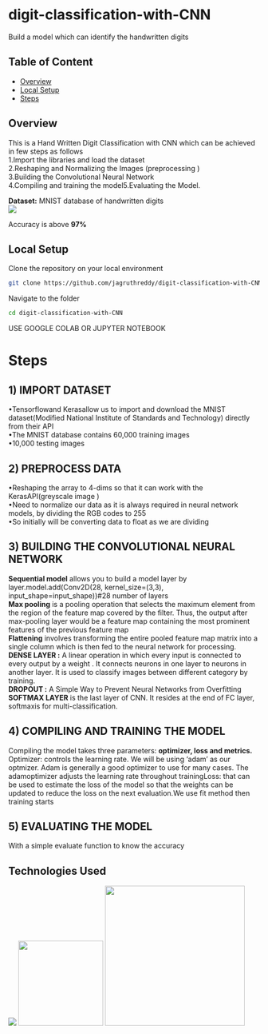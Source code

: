 # digit-classification-with-CNN
Build  a model which can identify the handwritten digits
## Table of Content
  * [Overview](#overview)
  * [Local Setup](#local-setup)
  * [Steps](#steps)

## Overview
This is a Hand Written Digit Classification with CNN which can be achieved in few steps as follows<br />
1.Import the libraries and load the dataset<br />
2.Reshaping and Normalizing the Images (preprocessing )<br />
3.Building the Convolutional Neural Network<br />
4.Compiling and training the model5.Evaluating the Model.<br />

**Dataset:** MNIST database of handwritten digits<br />
[![](https://i.imgur.com/QoWdo5o.png)](http://yann.lecun.com/exdb/mnist/)

Accuracy is above **97%**

## Local Setup
Clone the repository on your local environment <br>

```bash
git clone https://github.com/jagruthreddy/digit-classification-with-CNN
```
Navigate to the folder <br>
```bash 
cd digit-classification-with-CNN
```
USE GOOGLE COLAB OR JUPYTER NOTEBOOK<br>


# Steps
 ## 1) IMPORT DATASET 
 •Tensorflowand Kerasallow us to import and download the MNIST dataset(Modified National Institute of Standards and Technology) directly from their API<br />
 •The MNIST database contains 60,000 training images <br />
 •10,000 testing images <br />
 
 ## 2) PREPROCESS DATA
 •Reshaping the array to 4-dims so that it can work with the KerasAPI(greyscale image ) <br />
 •Need to normalize our data as it is always required in neural network models, by dividing the RGB codes to 255<br />
 •So initially will be converting data to float as we are dividing<br />
 
 ## 3) BUILDING THE CONVOLUTIONAL NEURAL NETWORK
 **Sequential model** allows you to build a model layer by layer.model.add(Conv2D(28, kernel_size=(3,3), input_shape=input_shape))#28 number of layers<br />
 **Max pooling** is a pooling operation that selects the maximum element from the region of the feature map covered by the filter. Thus, the output after max-pooling layer would be a feature map containing the most prominent features of the previous feature map<br />
 **Flattening** involves transforming the entire pooled feature map matrix into a single column which is then fed to the neural network for processing.<br />
 **DENSE LAYER :** A linear operation in which every input is connected to every output by a weight . It connects neurons in one layer to neurons in another layer. It is used to classify images between different category by training.<br />
 **DROPOUT :** A Simple Way to Prevent Neural Networks from Overfitting<br />
 **SOFTMAX  LAYER** is the last layer of CNN. It resides at the end of FC layer, softmaxis for multi-classification.<br />

## 4) COMPILING AND TRAINING THE MODEL 
Compiling the model takes three parameters: **optimizer, loss and metrics.** <br />
Optimizer: controls the learning rate. We will be using ‘adam’ as our optmizer. Adam is generally a good optimizer to use for many cases. The adamoptimizer adjusts the learning rate throughout trainingLoss: that can be used to estimate the loss of the model so that the weights can be updated to reduce the loss on the next evaluation.We use fit method then training starts <br />
## 5) EVALUATING THE MODEL 
With a simple evaluate function to know the accuracy 
## Technologies Used
![](https://forthebadge.com/images/badges/made-with-python.svg)
[<img target="_blank" src="https://upload.wikimedia.org/wikipedia/commons/thumb/2/2d/Tensorflow_logo.svg/1915px-Tensorflow_logo.svg.png" width=170>](https://www.tensorflow.org/) [<img target="_blank" src="https://seeklogo.com/images/M/matplotlib-logo-7676870AC0-seeklogo.com.png" width=280>](https://matplotlib.org/)
